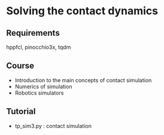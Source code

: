 # Solving the contact dynamics

## Requirements

hppfcl, pinocchio3x, tqdm

## Course

* Introduction to the main concepts of contact simulation
* Numerics of simulation
* Robotics simulators

## Tutorial

* tp_sim3.py : contact simulation
